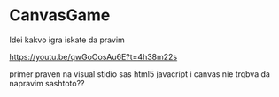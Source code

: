 # CanvasGame

Idei kakvo igra iskate da pravim


https://youtu.be/qwGoOosAu6E?t=4h38m22s

primer praven na visual stidio sas html5 javacript i canvas nie trqbva da napravim sashtoto??
